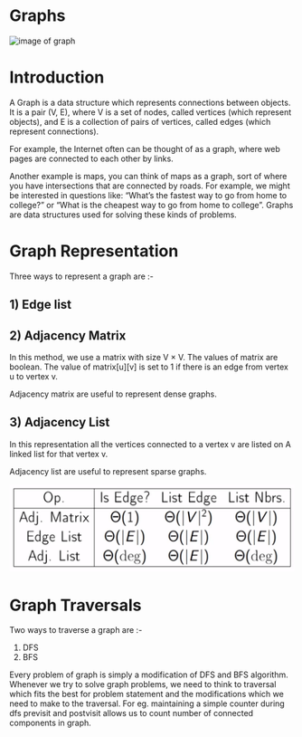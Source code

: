 # Graphs
<img src = "https://miro.medium.com/max/1400/1*dtmsuTMqRvYzkUCS25tLDA.jpeg" alt= "image of graph">

# Introduction

A Graph is a data structure which represents connections between objects. It is a pair (V, E), where V is a set of nodes, called vertices (which represent objects), and E is a collection of pairs of vertices, called edges (which represent connections).

For example, the Internet often can be thought of as a graph, where web pages are connected to each other by links. 

Another example is maps, you can think of maps as a graph, sort of where you have intersections that are connected by roads. For example, we might be interested in questions like: “What’s the fastest way to go from home to college?” or “What is the cheapest way to go from home to college”. Graphs are data structures used for solving these kinds of problems.

# Graph Representation
Three ways to represent a graph are :-

## 1) Edge list
## 2) Adjacency Matrix

In this method, we use a matrix with size V × V. The values of matrix are boolean. The value of matrix[u][v] is set to 1 if there is an edge from vertex u to vertex v.

Adjacency matrix are useful to represent dense graphs.

## 3) Adjacency List

In this representation all the vertices connected to a vertex v are listed on A linked list for that vertex v.

Adjacency list are useful to represent sparse graphs.

<img src="../assets/Graph_Representations.png" alt="Graph Representation">

# Graph Traversals
Two ways to traverse a graph are :-

1) DFS
2) BFS

Every problem of graph is simply a modification of DFS and BFS algorithm. Whenever we try to solve graph problems, we need to think to traversal which fits the best for problem statement and the modifications which we need to make to the traversal. For eg. maintaining a simple counter during dfs previsit and postvisit allows us to count number of connected components in graph.